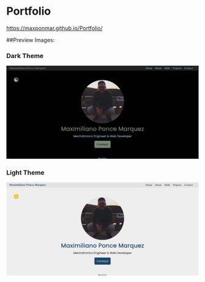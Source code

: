 # Portfolio
https://maxponmar.github.io/Portfolio/

##Preview Images:

### Dark Theme
<img src="https://github.com/maxponmar/Portfolio/blob/master/PreviewImages/DarkTheme.png?raw=true" alt="Dark Theme View" width="800"/>

### Light Theme
<img src="https://github.com/maxponmar/Portfolio/blob/master/PreviewImages/LightTheme.png?raw=true" alt="Light Theme View" width="800"/>
